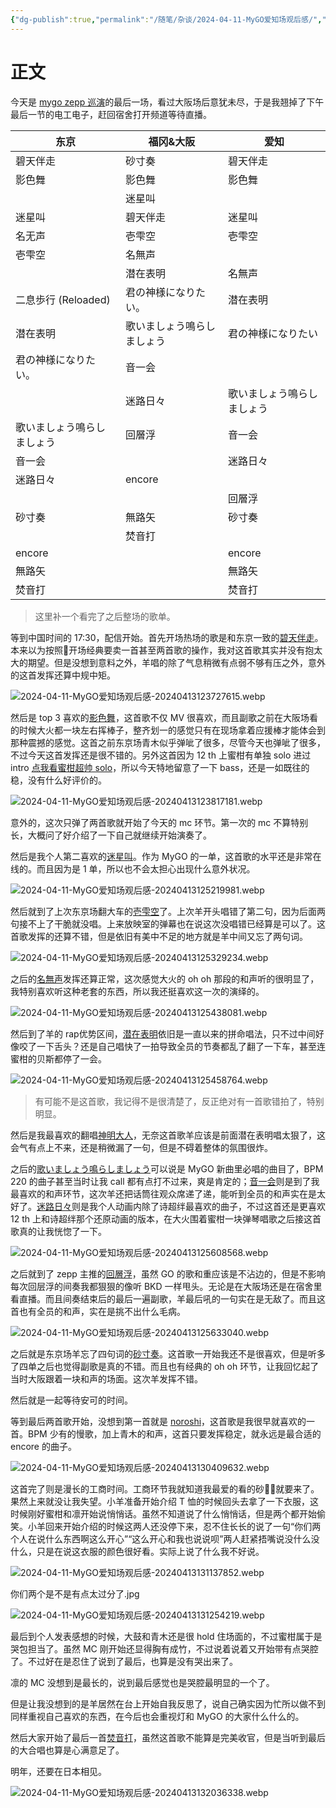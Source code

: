 ```yaml
---
{"dg-publish":true,"permalink":"/随笔/杂谈/2024-04-11-MyGO爱知场观后感/","title":"虽有不足但观感十足——MyGO爱知场观后感","tags":["演唱会","repo"],"created":"2024-04-11 22:31"}
---
```



# 正文

今天是 [mygo zepp 巡演](https://bang-dream.com/events/mygo_tour2024)的最后一场，看过大阪场后意犹未尽，于是我翘掉了下午最后一节的电工电子，赶回宿舍打开频道等待直播。

| 东京                       | 福冈&大阪                  | 爱知                       |
| -------------------------- | -------------------------- | -------------------------- |
| 碧天伴走                   | 砂寸奏                     | 碧天伴走                   |
| 影色舞                     | 影色舞                     | 影色舞                     |
|                            | 迷星叫                     |                            |
| 迷星叫                     | 碧天伴走                   | 迷星叫                     |
| 名无声                     | 壱雫空                     | 壱雫空                     |
| 壱雫空                     | 名無声                     |                            |
|                            | 潜在表明                   | 名無声                     |
| 二息歩行 (Reloaded)        | 君の神様になりたい。       | 潜在表明                   |
| 潜在表明                   | 歌いましょう鳴らしましょう | 君の神様になりたい         |
| 君の神様になりたい。       | 音一会                     |                            |
|                            | 迷路日々                   | 歌いましょう鳴らしましょう |
| 歌いましょう鳴らしましょう | 回層浮                     | 音一会                     |
| 音一会                     |                            | 迷路日々                   |
| 迷路日々                   | encore                     |                            |
|                            |                            | 回層浮                     |
| 砂寸奏                     | 無路矢                     | 砂寸奏                     |
|                            | 焚音打                     |                            |
| encore                     |                            | encore                     |
| 無路矢                     |                            | 無路矢                     |
| 焚音打                     |                            | 焚音打                           |

> 这里补一个看完了之后整场的歌单。

等到中国时间的 17:30，配信开始。首先开场热场的歌是和东京一致的[碧天伴走](https://music.apple.com/cn/album/%E7%A2%A7%E5%A4%A9%E4%BC%B4%E8%B5%B0/1694902209?i=1694902210)。本来以为按照🐏开场经典要卖一首甚至两首歌的操作，我对这首歌其实并没有抱太大的期望。但是没想到意料之外，羊唱的除了气息稍微有点弱不够有压之外，意外的这首发挥还算中规中矩。

![2024-04-11-MyGO爱知场观后感-20240413123727615.webp](https://s2.loli.net/2024/04/13/ZycCiWNH57reQYt.webp)

然后是 top 3 喜欢的[影色舞](https://music.apple.com/cn/album/%E5%BD%B1%E8%89%B2%E8%88%9E/1652306952?i=1652306953)，这首歌不仅 MV 很喜欢，而且副歌之前在大阪场看的时候大火都一块左右挥棒子，整齐划一的感觉只有在现场拿着应援棒才能体会到那种震撼的感觉。这首之前东京场青木似乎弹呲了很多，尽管今天也弹呲了很多，不过今天这首发挥还是很不错的。另外这首因为 12 th 上蜜柑有单独 solo 进过 intro [点我看蜜柑超帅 solo](https://www.bilibili.com/video/BV1xQ4y1n7dA/?spm_id_from=..search-card.all.click)，所以今天特地留意了一下 bass，还是一如既往的稳，没有什么好评价的。

![2024-04-11-MyGO爱知场观后感-20240413123817181.webp](https://s2.loli.net/2024/04/13/AvEjrc6TGfLZzmH.webp)

意外的，这次只弹了两首歌就开始了今天的 mc 环节。第一次的 mc 不算特别长，大概问了好介绍了一下自己就继续开始演奏了。

然后是我个人第二喜欢的[迷星叫](https://music.apple.com/cn/album/%E8%BF%B7%E6%98%9F%E5%8F%AB/1711148469?i=1711148470)。作为 MyGO 的一单，这首歌的水平还是非常在线的。而且因为是 1 单，所以也不会太担心出现什么意外状况。

![2024-04-11-MyGO爱知场观后感-20240413125219981.webp](https://s2.loli.net/2024/04/13/iKnYrC2QMEgNdat.webp)

然后就到了上次东京场翻大车的[壱雫空](https://music.apple.com/cn/album/%E5%A3%B1%E9%9B%AB%E7%A9%BA/1711148469?i=1711148471)了。上次羊开头唱错了第二句，因为后面两句接不上了干脆就没唱。上来放映室的弹幕也在说这次没唱错已经算是可以了。这首歌发挥的还算不错，但是依旧有美中不足的地方就是羊中间又忘了两句词。

![2024-04-11-MyGO爱知场观后感-20240413125329234.webp](https://s2.loli.net/2024/04/13/xP6aXCFB4kqe2hV.webp)

之后的[名無声](https://music.apple.com/cn/album/%E5%90%8D%E7%84%A1%E5%A3%B0/1711148469?i=1711148541)发挥还算正常，这次感觉大火的 oh oh 那段的和声听的很明显了，我特别喜欢听这种老套的东西，所以我还挺喜欢这一次的演绎的。

![2024-04-11-MyGO爱知场观后感-20240413125438081.webp](https://s2.loli.net/2024/04/13/y7LqejkSCmQrJdZ.webp)

然后到了羊的 rap优势区间，[潜在表明](https://music.apple.com/cn/album/%E6%BD%9C%E5%9C%A8%E8%A1%A8%E6%98%8E/1711148469?i=1711148475)依旧是一直以来的拼命唱法，只不过中间好像咬了一下舌头？还是自己唱快了一拍导致全员的节奏都乱了翻了一下车，甚至连蜜柑的贝斯都停了一会。

![2024-04-11-MyGO爱知场观后感-20240413125458764.webp](https://s2.loli.net/2024/04/13/dGoRxtiXDfr7aBn.webp)

> 有可能不是这首歌，我记得不是很清楚了，反正绝对有一首歌错拍了，特别明显。

然后是我最喜欢的翻唱[神明大人](https://www.bilibili.com/video/BV1nZ4y1b7e3/?spm_id_from=..search-card.all.click)，无奈这首歌羊应该是前面潜在表明唱太狠了，这会气有点上不来，还是稍微漏了一句，但是不碍着整体的氛围很炸。

之后的[歌いましょう鳴らしましょう](https://music.apple.com/cn/album/%E6%AD%8C%E3%81%84%E3%81%BE%E3%81%97%E3%82%87%E3%81%86%E9%B3%B4%E3%82%89%E3%81%97%E3%81%BE%E3%81%97%E3%82%87%E3%81%86/1711148469?i=1711148474)可以说是 MyGO 新曲里必唱的曲目了，BPM 220 的曲子甚至当时让我 call 都有点打不过来，爽是肯定的；[音一会](https://music.apple.com/cn/album/%E9%9F%B3%E4%B8%80%E4%BC%9A/1711148469?i=1711148536)则是到了我最喜欢的和声环节，这次羊还把话筒往观众席递了递，能听到全员的和声实在是太好了。[迷路日々](https://music.apple.com/cn/album/%E8%BF%B7%E8%B7%AF%E6%97%A5%E3%80%85/1711148469?i=1711148539)则是我个人动画内除了诗超绊最喜欢的曲子，不过这首还是更喜欢 12 th 上和诗超绊那个还原动画的版本，在大火围着蜜柑一块弹琴唱歌之后接这首歌真的让我恍惚了一下。

![2024-04-11-MyGO爱知场观后感-20240413125608568.webp](https://s2.loli.net/2024/04/13/JeOKBXzwWyuYEG7.webp)

之后就到了 zepp 主推的[回層浮](https://music.apple.com/cn/album/%E5%9B%9E%E5%B1%A4%E6%B5%AE/1729520197?i=1729520206)，虽然 GO 的歌和重应该是不沾边的，但是不影响每次回层浮的间奏我都狠狠的像听 BKD 一样甩头。无论是在大阪场还是在宿舍里看直播。而且间奏结束后的最后一遍副歌，羊最后吼的一句实在是无敌了。而且这首也有全员的和声，实在是挑不出什么毛病。

![2024-04-11-MyGO爱知场观后感-20240413125633040.webp](https://s2.loli.net/2024/04/13/cxaBEZrs3H2A4pO.webp)

之后就是东京场羊忘了四句词的[砂寸奏](https://music.apple.com/cn/album/%E7%A0%82%E5%AF%B8%E5%A5%8F/1729520197?i=1729520198)。这首歌一开始我还不是很喜欢，但是听多了四单之后也觉得副歌是真的不错。而且也有经典的 oh oh 环节，让我回忆起了当时大阪跟着一块和声的场面。这次羊发挥不错。

然后就是一起等待安可的时间。

等到最后两首歌开始，没想到第一首就是 [noroshi](https://music.apple.com/cn/album/%E7%84%A1%E8%B7%AF%E7%9F%A2/1711148469?i=1711148540)，这首歌是我很早就喜欢的一首。BPM 少有的慢歌，加上青木的和声，这首只要发挥稳定，就永远是最合适的 encore 的曲子。

![2024-04-11-MyGO爱知场观后感-20240413130409632.webp](https://s2.loli.net/2024/04/13/f69gIGuDKlMNavh.webp)

这首完了则是漫长的工商时间。工商环节我就知道我最爱的看的砂🍬🍊就要来了。果然上来就没让我失望。小羊准备开始介绍 T 恤的时候回头去拿了一下衣服，这时候刚好蜜柑和凛开始说悄悄话。虽然不知道说了什么悄悄话，但是两个都开始偷笑。小羊回来开始介绍的时候这两人还没停下来，忍不住长长的说了一句“你们两个人在说什么东西啊这么开心”“这么开心和我也说说呗”两人赶紧捂嘴说没什么没什么，只是在说这衣服的颜色很好看。实际上说了什么我不好说。

![2024-04-11-MyGO爱知场观后感-20240413131137852.webp](https://s2.loli.net/2024/04/13/vuk8oOx1IwKnqTQ.webp)

你们两个是不是有点太过分了.jpg

![2024-04-11-MyGO爱知场观后感-20240413131254219.webp](https://s2.loli.net/2024/04/13/9cuGnxTPqOjsozi.webp)

最后到个人发表感想的时候，大鼓和青木还是很 hold 住场面的，不过蜜柑属于是哭包担当了。虽然 MC 刚开始还显得胸有成竹，不过说着说着又开始带有点哭腔了。不过好在是忍住了说到了最后，也算是没有哭出来了。

凛的 MC 没想到是最长的，说到最后感觉也是哭腔最明显的一个了。

但是让我没想到的是羊居然在台上开始自我反思了，说自己确实因为忙所以做不到同样重视自己喜欢的东西，在今后也会重视灯和 MyGO 的大家什么什么的。

然后大家开始了最后一首[焚音打](https://music.apple.com/cn/album/%E7%84%9A%E9%9F%B3%E6%89%93/1696546264?i=1696546267)，虽然这首歌不能算是完美收官，但是当听到最后的大合唱也算是心满意足了。

明年，还要在日本相见。

![2024-04-11-MyGO爱知场观后感-20240413132036338.webp](https://s2.loli.net/2024/04/13/HveOXBkuYDhxC4s.webp)